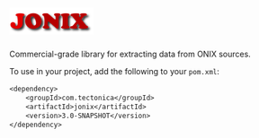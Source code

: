 ![jonix](JONIX.png)
=

Commercial-grade library for extracting data from ONIX sources.  

To use in your project, add the following to your `pom.xml`:

	<dependency>
		<groupId>com.tectonica</groupId>
		<artifactId>jonix</artifactId>
		<version>3.0-SNAPSHOT</version>
	</dependency>

 